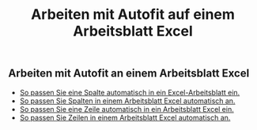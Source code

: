 ﻿---
title:  Arbeiten mit Autofit auf einem Arbeitsblatt Excel
second_title: Aspose.Cells Cloud Documen
linktitle: Autofi
type: docs
url: /de/worksheets/autofit/
aliases: [/autofit-rows-and-columns-of-worksheet/]
keywords: Autofit rows and columns on an Excel worksheet
description: Aspose.Cells Cloud REST API unterstützt die automatische Anpassung von Zeilen und Spalten in einem Excel Arbeitsblatt. SDK unterstützt verschiedene Entwicklungssprachen. Dazu gehören Android, C#, Go, Java, NodeJS, Perl, PHP, Python, Ruby und Swift
weight: 20
---
## Arbeiten mit Autofit an einem Arbeitsblatt Excel

- [So passen Sie eine Spalte automatisch in ein Excel-Arbeitsblatt ein.](/cells/de/worksheets/autofit/column/)
- [So passen Sie Spalten in einem Arbeitsblatt Excel automatisch an.](/cells/de/worksheets/autofit/columns/)
- [So passen Sie eine Zeile automatisch in ein Arbeitsblatt Excel ein.](/cells/de/worksheets/autofit/row/)
- [So passen Sie Zeilen in einem Arbeitsblatt Excel automatisch an.](/cells/de/worksheets/autofit/rows/)
